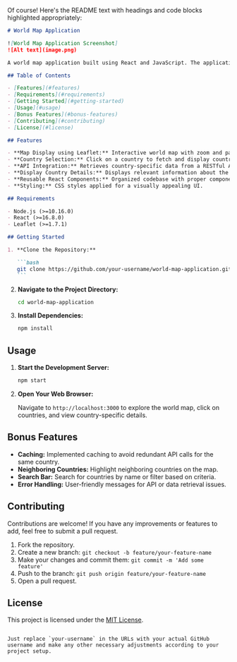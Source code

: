 Of course! Here's the README text with headings and code blocks highlighted appropriately:

````markdown
# World Map Application

![World Map Application Screenshot]
![Alt text](image.png)

A world map application built using React and JavaScript. The application displays a map of the world, allowing users to click on a country to fetch and display country-specific details such as demographics, geography, and other relevant information.

## Table of Contents

- [Features](#features)
- [Requirements](#requirements)
- [Getting Started](#getting-started)
- [Usage](#usage)
- [Bonus Features](#bonus-features)
- [Contributing](#contributing)
- [License](#license)

## Features

- **Map Display using Leaflet:** Interactive world map with zoom and pan functionalities.
- **Country Selection:** Click on a country to fetch and display country-specific details.
- **API Integration:** Retrieves country-specific data from a RESTful API.
- **Display Country Details:** Displays relevant information about the selected country.
- **Reusable React Components:** Organized codebase with proper component hierarchy and state management.
- **Styling:** CSS styles applied for a visually appealing UI.

## Requirements

- Node.js (>=10.16.0)
- React (>=16.8.0)
- Leaflet (>=1.7.1)

## Getting Started

1. **Clone the Repository:**

   ```bash
   git clone https://github.com/your-username/world-map-application.git
   ```
````

2. **Navigate to the Project Directory:**

   ```bash
   cd world-map-application
   ```

3. **Install Dependencies:**

   ```bash
   npm install
   ```

## Usage

1. **Start the Development Server:**

   ```bash
   npm start
   ```

2. **Open Your Web Browser:**

   Navigate to `http://localhost:3000` to explore the world map, click on countries, and view country-specific details.

## Bonus Features

- **Caching:** Implemented caching to avoid redundant API calls for the same country.
- **Neighboring Countries:** Highlight neighboring countries on the map.
- **Search Bar:** Search for countries by name or filter based on criteria.
- **Error Handling:** User-friendly messages for API or data retrieval issues.

## Contributing

Contributions are welcome! If you have any improvements or features to add, feel free to submit a pull request.

1. Fork the repository.
2. Create a new branch: `git checkout -b feature/your-feature-name`
3. Make your changes and commit them: `git commit -m 'Add some feature'`
4. Push to the branch: `git push origin feature/your-feature-name`
5. Open a pull request.

## License

This project is licensed under the [MIT License](LICENSE).

```

Just replace `your-username` in the URLs with your actual GitHub username and make any other necessary adjustments according to your project setup.
```
